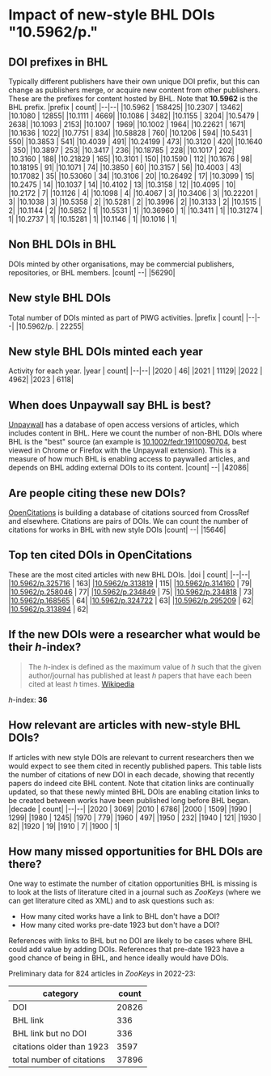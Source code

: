 # Impact of new-style BHL DOIs "10.5962/p."
## DOI prefixes in BHL
Typically different publishers have their own unique DOI prefix, but this can change as publishers merge, or acquire new content from other publishers. These are the prefixes for content hosted by BHL. Note that **10.5962** is the BHL prefix.
|prefix | count|
|--|--|
|10.5962 | 158425|
|10.2307 | 13462|
|10.1080 | 12855|
|10.1111 | 4669|
|10.1086 | 3482|
|10.1155 | 3204|
|10.5479 | 2638|
|10.1093 | 2153|
|10.1007 | 1969|
|10.1002 | 1964|
|10.22621 | 1671|
|10.1636 | 1022|
|10.7751 | 834|
|10.58828 | 760|
|10.1206 | 594|
|10.5431 | 550|
|10.3853 | 541|
|10.4039 | 491|
|10.24199 | 473|
|10.3120 | 420|
|10.1640 | 350|
|10.3897 | 253|
|10.3417 | 236|
|10.18785 | 228|
|10.1017 | 202|
|10.3160 | 188|
|10.21829 | 165|
|10.3101 | 150|
|10.1590 | 112|
|10.1676 | 98|
|10.18195 | 91|
|10.1071 | 74|
|10.3850 | 60|
|10.3157 | 56|
|10.4003 | 43|
|10.17082 | 35|
|10.53060 | 34|
|10.3106 | 20|
|10.26492 | 17|
|10.3099 | 15|
|10.2475 | 14|
|10.1037 | 14|
|10.4102 | 13|
|10.3158 | 12|
|10.4095 | 10|
|10.2172 | 7|
|10.1126 | 4|
|10.1098 | 4|
|10.4067 | 3|
|10.3406 | 3|
|10.22201 | 3|
|10.1038 | 3|
|10.5358 | 2|
|10.5281 | 2|
|10.3996 | 2|
|10.3133 | 2|
|10.1515 | 2|
|10.1144 | 2|
|10.5852 | 1|
|10.5531 | 1|
|10.36960 | 1|
|10.3411 | 1|
|10.31274 | 1|
|10.2737 | 1|
|10.15281 | 1|
|10.1146 | 1|
|10.1016 | 1|


## Non BHL DOIs in BHL
DOIs minted by other organisations, may be commercial publishers, repositories, or BHL members.
|count|
--|
|56290|


## New style BHL DOIs
Total number of DOIs minted as part of PIWG activities.
|prefix | count|
|--|--|
|10.5962/p. | 22255|


## New style BHL DOIs minted each year
Activity for each year.
|year | count|
|--|--|
|2020 | 46|
|2021 | 11129|
|2022 | 4962|
|2023 | 6118|


## When does Unpaywall say BHL is best?
[Unpaywall](https://unpaywall.org/) has a database of open access versions of articles, which includes content in BHL. Here we count the number of non-BHL DOIs where BHL is the "best" source (an example is [10.1002/fedr.19110090704](http://doi.org/10.1002/fedr.19110090704), best viewed in Chrome or Firefox with the Unpaywall extension). This is a measure of how much BHL is enabling access to paywalled articles, and depends on BHL adding external DOIs to its content.
|count|
--|
|42086|


## Are people citing these new DOIs?
[OpenCitations](http://opencitations.net) is building a database of citations sourced from CrossRef and elsewhere. Citations are pairs of DOIs. We can count the number of citations for works in BHL with new style DOIs
|count|
--|
|15646|


## Top ten cited DOIs in OpenCitations
These are the most cited articles with new BHL DOIs.
|doi | count|
|--|--|
|[10.5962/p.325716](https://doi.org/10.5962/p.325716) | 163|
|[10.5962/p.313819](https://doi.org/10.5962/p.313819) | 115|
|[10.5962/p.314160](https://doi.org/10.5962/p.314160) | 79|
|[10.5962/p.258046](https://doi.org/10.5962/p.258046) | 77|
|[10.5962/p.234849](https://doi.org/10.5962/p.234849) | 75|
|[10.5962/p.234818](https://doi.org/10.5962/p.234818) | 73|
|[10.5962/p.168565](https://doi.org/10.5962/p.168565) | 64|
|[10.5962/p.324722](https://doi.org/10.5962/p.324722) | 63|
|[10.5962/p.295209](https://doi.org/10.5962/p.295209) | 62|
|[10.5962/p.313894](https://doi.org/10.5962/p.313894) | 62|


## If the new DOIs were a researcher what would be their _h_-index?
> The _h_-index is defined as the maximum value of _h_ such that the given author/journal has published at least _h_ papers that have each been cited at least _h_ times. [Wikipedia](https://en.wikipedia.org/wiki/H-index)

_h_-index: **36**

## How relevant are articles with new-style BHL DOIs?
If articles with new style DOIs are relevant to current researchers then we would expect to see them cited in recently published papers. This table lists the number of citations of new DOI in each decade, showing that recently papers do indeed cite BHL content. Note that citation links are continually updated, so that these newly minted BHL DOIs are enabling citation links to be created between works have been published long before BHL began.
|decade | count|
|--|--|
|2020 | 3069|
|2010 | 6786|
|2000 | 1509|
|1990 | 1299|
|1980 | 1245|
|1970 | 779|
|1960 | 497|
|1950 | 232|
|1940 | 121|
|1930 | 82|
|1920 | 19|
|1910 | 7|
|1900 | 1|



## How many missed opportunities for BHL DOIs are there?
One way to estimate the number of citation opportunities BHL is missing is to look at the lists of literature cited in a journal such as _ZooKeys_ (where we can get literature cited as XML) and to ask questions such as:
- How many cited works have a link to BHL don't have a DOI?
- How many cited works pre-date 1923 but don't have a DOI?

References with links to BHL but no DOI are likely to be cases where BHL could add value by adding DOIs. References that pre-date 1923 have a good chance of being in BHL, and hence ideally would have DOIs.

Preliminary data for 824 articles in _ZooKeys_ in 2022-23:

| category | count |
|--|--|
| DOI | 20826 |
| BHL link | 336 |
| BHL link but no DOI | 336 |
| citations older than 1923 | 3597 |
| total number of citations | 37896 |

 
